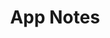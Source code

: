 ---
title: App Notes
layout: nested
description: Application notes are documenting a design or a tool in a way that is useful for people that implement application. They often show how to do things with the whole system.
files:
  - 'bndtools-and-karaf'
  - 'cnf-folder'
  - 'concurrency'
  - 'dtos'
  - 'gogo'
  - 'gogo-cmd'
  - 'interceptors'
  - 'modularity-maturity-model'
  - 'native-libraries'
  - 'nexus'
  - 'resolution-notes'
  - 'xcore-bndtools'
---